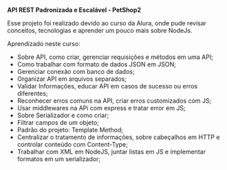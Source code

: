 **API REST Padronizada e Escalável - PetShop2**

Esse projeto foi realizado devido ao curso da Alura, onde pude revisar conceitos, tecnologias e aprender um pouco mais sobre NodeJs.

Aprendizado neste curso:
* Sobre API, como criar, gerenciar requisições e métodos em uma API;
* Como trabalhar com formato de dados JSON em JSON;
* Gerenciar conexão com banco de dados;
* Organizar API em arquivos separados;
* Validar Informações, educar API em casos de sucesso ou erros diferentes;
* Reconhecer erros comuns na API, criar erros customizados com JS;
* Usar middlewares na APi com express e tratar error em JS;
* Sobre Serializador e como criar;
* Filtrar campos de um objeto;
* Padrão do projeto: Template Method;
* Centralizar o tratamento de informações, sobre cabeçalhos em HTTP e controlar conteúdo com Content-Type;
* Trabalhar com XML em NodeJS, juntar listas em JS e implementar formatos em um serializador;